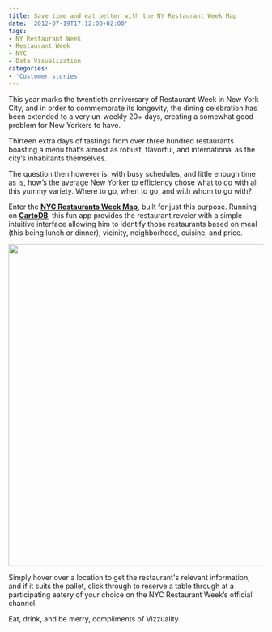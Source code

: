 ```yaml
---
title: Save time and eat better with the NY Restaurant Week Map
date: '2012-07-19T17:12:00+02:00'
tags:
- NY Restaurant Week
- Restaurant Week
- NYC
- Data Visualization
categories:
- 'Customer stories'
---
```


This year marks the twentieth anniversary of Restaurant Week in New York City, and in order to commemorate its longevity, the dining celebration has been extended to a very un-weekly 20+ days, creating a somewhat good problem for New Yorkers to have.

Thirteen extra days of tastings from over three hundred restaurants boasting a menu that’s almost as robust, flavorful, and international as the city’s inhabitants themselves.

The question then however is, with busy schedules, and little enough time as is, how’s the average New Yorker to efficiency chose what to do with all this yummy variety. Where to go, when to go, and with whom to go with?

Enter the **<a href="http://vizzuality.github.com/nyc_restaurants/">NYC Restaurants Week Map</a>**, built for just this purpose. Running on **<a href="http://www.cartodb.com">CartoDB</a>**, this fun app provides the restaurant reveler with a simple intuitive interface allowing him to identify those restaurants based on meal (this being lunch or dinner), vicinity, neighborhood, cuisine, and price.

<a href="http://vizzuality.github.com/nyc_restaurants/" title="NYC Restaurante Week Map"><img src="http://media.tumblr.com/tumblr_m7evx5Qk4p1qdoyvj.png" width="636"/></a>

Simply hover over a location to get the restaurant's relevant information, and if it suits the pallet, click through to reserve a table through at a participating eatery of your choice on the NYC Restaurant Week’s official channel.

Eat, drink, and be merry, compliments of Vizzuality. 
